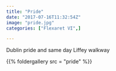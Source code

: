 ```yaml
---
title: "Pride"
date: "2017-07-16T11:32:54Z"
image: "pride.jpg"
categories: ["Flexaret VI",]

---
```

Dublin pride and same day Liffey walkway
<!--more--> 
  {{% foldergallery src = "pride" %}}

